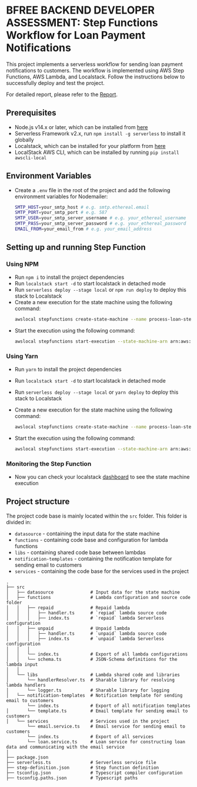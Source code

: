 # BFREE BACKEND DEVELOPER ASSESSMENT: Step Functions Workflow for Loan Payment Notifications

This project implements a serverless workflow for sending loan payment notifications to customers. The workflow is implemented using AWS Step Functions, AWS Lambda, and Localstack. Follow the instructions below to successfully deploy and test the project.

For detailed report, please refer to the [Report](https://docs.google.com/document/d/1NfIP-GV8-SQeW8PXNlbUWOfmbbP-esXhpUY0qx81Vrw/edit?usp=sharing).

## Prerequisites

- Node.js v14.x or later, which can be installed from [here](https://nodejs.org/en/download/)
- Serverless Framework v2.x, run `npm install -g serverless` to install it globally
- Localstack, which can be installed for your platform from [here](https://docs.localstack.cloud/getting-started/installation/)
- LocalStack AWS CLI, which can be installed by running `pip install awscli-local`

## Environment Variables

- Create a `.env` file in the root of the project and add the following environment variables for Nodemailer:
  ```bash
  SMTP_HOST=your_smtp_host # e.g. smtp.ethereal.email
  SMTP_PORT=your_smtp_port # e.g. 587
  SMTP_USER=your_smtp_server_username # e.g. your_ethereal_username
  SMTP_PASS=your_smtp_server_password # e.g. your_ethereal_password
  EMAIL_FROM=your_email_from # e.g. your_email_address
  ```

## Setting up and running Step Function

### Using NPM

- Run `npm i` to install the project dependencies
- Run `localstack start -d` to start localstack in detached mode
- Run `serverless deploy --stage local` or `npm run deploy` to deploy this stack to Localstack
- Create a new execution for the state machine using the following command:
  ```bash
  awslocal stepfunctions create-state-machine --name process-loan-step   --definition "$(cat step-definition.json)"   --role-arn arn:aws:iam::000000000000:role/step-function-lambda
  ```
- Start the execution using the following command:
  ```bash
  awslocal stepfunctions start-execution --state-machine-arn arn:aws:states:us-east-1:000000000000:stateMachine:process-loan-step --name Test-One --input file://src/datasource/input.json
  ```

### Using Yarn

- Run `yarn` to install the project dependencies
- Run `localstack start -d` to start localstack in detached mode
- Run `serverless deploy --stage local` or `yarn deploy` to deploy this stack to Localstack
- Create a new execution for the state machine using the following command:
  ```bash
  awslocal stepfunctions create-state-machine --name process-loan-step   --definition "$(cat step-definition.json)"   --role-arn arn:aws:iam::000000000000:role/step-function-lambda
  ```
- Start the execution using the following command:

  ```bash
  awslocal stepfunctions start-execution --state-machine-arn arn:aws:states:us-east-1:000000000000:stateMachine:process-loan-step --name Test-One --input file://src/datasource/input.json
  ```

### Monitoring the Step Function

- Now you can check your localstack [dashboard](https://app.localstack.cloud/dashboard) to see the state machine execution

## Project structure

The project code base is mainly located within the `src` folder. This folder is divided in:

- `datasource` - containing the input data for the state machine
- `functions` - containing code base and configuration for lambda functions
- `libs` - containing shared code base between lambdas
- `notification-templates` - containing the notification template for sending email to customers
- `services` - containing the code base for the services used in the project

```
.
├── src
│   ├── datasource              # Input data for the state machine
│   ├── functions               # Lambda configuration and source code folder
│   │   ├── repaid              # Repaid lambda
│   │   │   ├── handler.ts      # `repiad` lambda source code
│   │   │   ├── index.ts        # `repaid` lambda Serverless configuration
│   │   ├── unpaid              # Unpaid lambda
│   │   │   ├── handler.ts      # `unpaid` lambda source code
│   │   │   ├── index.ts        # `unpaid` lambda Serverless configuration
│   │   │
│   │   └── index.ts            # Export of all lambda configurations
│   │   └── schema.ts           # JSON-Schema definitions for the lambda input
│   │
│   └── libs                    # Lambda shared code and libraries
│       └── handlerResolver.ts  # Sharable library for resolving lambda handlers
│       └── logger.ts           # Sharable library for logging
│   └── notification-templates  # Notification template for sending email to customers
        └── index.ts            # Export of all notification templates
│       └── template.ts         # Email template for sending email to customers
│   └── services                # Services used in the project
        └── email.service.ts    # Email service for sending email to customers
        └── index.ts            # Export of all services
        └── loan.service.ts     # Loan service for constructing loan data and communicating with the email service
│
├── package.json
├── serverless.ts               # Serverless service file
├── step-definition.json        # Step function definition
├── tsconfig.json               # Typescript compiler configuration
├── tsconfig.paths.json         # Typescript paths
```
